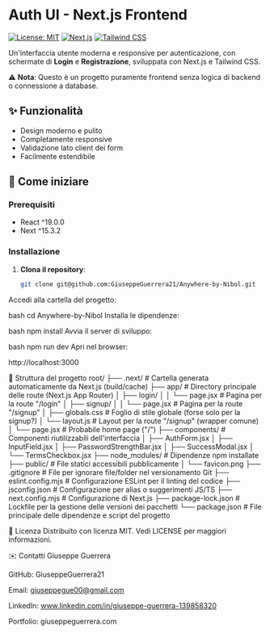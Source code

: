 # Auth UI - Next.js Frontend

[![License: MIT](https://img.shields.io/badge/License-MIT-blue.svg)](https://opensource.org/licenses/MIT)
[![Next.js](https://img.shields.io/badge/Next.js-13+-black?logo=next.js)](https://nextjs.org/)
[![Tailwind CSS](https://img.shields.io/badge/Tailwind_CSS-3.0+-06B6D4?logo=tailwind-css)](https://tailwindcss.com/)

Un'interfaccia utente moderna e responsive per autenticazione, con schermate di **Login** e **Registrazione**, sviluppata con Next.js e Tailwind CSS.

⚠️ **Nota**: Questo è un progetto puramente frontend senza logica di backend o connessione a database.

## ✨ Funzionalità

- Design moderno e pulito
- Completamente responsive
- Validazione lato client dei form
- Facilmente estendibile

## 🚀 Come iniziare

### Prerequisiti
- React ^19.0.0
- Next ^15.3.2

### Installazione

1. **Clona il repository**:
   ```bash
   git clone git@github.com:GiuseppeGuerrera21/Anywhere-by-Nibol.git
Accedi alla cartella del progetto:

bash
cd Anywhere-by-Nibol
Installa le dipendenze:

bash
npm install
Avvia il server di sviluppo:

bash
npm run dev
Apri nel browser:

http://localhost:3000


📂 Struttura del progetto
root/
├── .next/                        # Cartella generata automaticamente da Next.js (build/cache)
├── app/                          # Directory principale delle route (Next.js App Router)
│   ├── login/
│   │   └── page.jsx              # Pagina per la route "/login"
│   ├── signup/
│   │   └── page.jsx              # Pagina per la route "/signup"
│   ├── globals.css               # Foglio di stile globale (forse solo per la signup?)
│   └── layout.js                 # Layout per la route "/signup" (wrapper comune)
│   └── page.jsx                  # Probabile home page ("/")
├── components/                   # Componenti riutilizzabili dell'interfaccia
│   ├── AuthForm.jsx
│   ├── InputField.jsx
│   ├── PasswordStrengthBar.jsx
│   ├── SuccessModal.jsx
│   └── TermsCheckbox.jsx
├── node_modules/                # Dipendenze npm installate
├── public/                      # File statici accessibili pubblicamente
│   └── favicon.png
├── .gitignore                   # File per ignorare file/folder nel versionamento Git
├── eslint.config.mjs           # Configurazione ESLint per il linting del codice
├── jsconfig.json               # Configurazione per alias o suggerimenti JS/TS
├── next.config.mjs             # Configurazione di Next.js
├── package-lock.json           # Lockfile per la gestione delle versioni dei pacchetti
└── package.json                # File principale delle dipendenze e script del progetto


📜 Licenza
Distribuito con licenza MIT. Vedi LICENSE per maggiori informazioni.

✉️ Contatti
Giuseppe Guerrera

GitHub: GiuseppeGuerrera21

Email: giuseppegue00@gmail.com

LinkedIn: www.linkedin.com/in/giuseppe-guerrera-139858320

Portfolio: giuseppeguerrera.com
